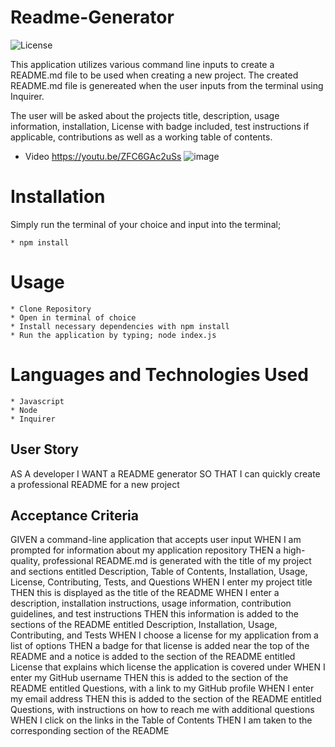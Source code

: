 # Readme-Generator
![License](https://img.shields.io/badge/license-MIT-blue.svg)  

This application utilizes various command line inputs to create a README.md file to be used when creating a new project. The created README.md file is genereated when the user inputs from the terminal using Inquirer.

The user will be asked about the projects title, description, usage information, installation, License with badge included, test instructions if applicable, contributions as well as a working table of contents. 

* Video
https://youtu.be/ZFC6GAc2uSs
![image](https://user-images.githubusercontent.com/72112742/109274728-adebac00-77c8-11eb-8251-05433c55e0f0.png)


# Installation
Simply run the terminal of your choice and input into the terminal;

    * npm install

# Usage
    * Clone Repository
    * Open in terminal of choice
    * Install necessary dependencies with npm install
    * Run the application by typing; node index.js  

# Languages and Technologies Used
    * Javascript
    * Node
    * Inquirer

## User Story

AS A developer
I WANT a README generator
SO THAT I can quickly create a professional README for a new project


## Acceptance Criteria

GIVEN a command-line application that accepts user input
WHEN I am prompted for information about my application repository
THEN a high-quality, professional README.md is generated with the title of my project and sections entitled Description, Table of Contents, Installation, Usage, License, Contributing, Tests, and Questions
WHEN I enter my project title
THEN this is displayed as the title of the README
WHEN I enter a description, installation instructions, usage information, contribution guidelines, and test instructions
THEN this information is added to the sections of the README entitled Description, Installation, Usage, Contributing, and Tests
WHEN I choose a license for my application from a list of options
THEN a badge for that license is added near the top of the README and a notice is added to the section of the README entitled License that explains which license the application is covered under
WHEN I enter my GitHub username
THEN this is added to the section of the README entitled Questions, with a link to my GitHub profile
WHEN I enter my email address
THEN this is added to the section of the README entitled Questions, with instructions on how to reach me with additional questions
WHEN I click on the links in the Table of Contents
THEN I am taken to the corresponding section of the README
